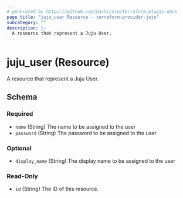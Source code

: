 ```yaml
---
# generated by https://github.com/hashicorp/terraform-plugin-docs
page_title: "juju_user Resource - terraform-provider-juju"
subcategory: ""
description: |-
  A resource that represent a Juju User.
---
```


# juju_user (Resource)

A resource that represent a Juju User.



<!-- schema generated by tfplugindocs -->
## Schema

### Required

- `name` (String) The name to be assigned to the user
- `password` (String) The password to be assigned to the user

### Optional

- `display_name` (String) The display name to be assigned to the user

### Read-Only

- `id` (String) The ID of this resource.


